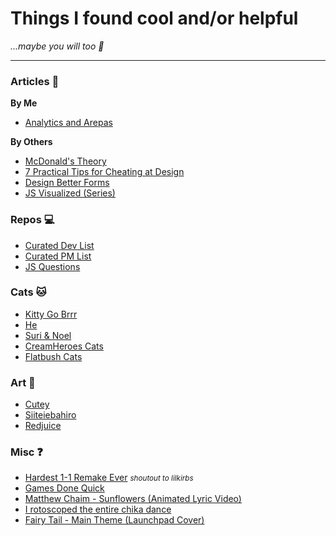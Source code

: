 # Things I found cool and/or helpful

_...maybe you will too 🎉_

---

### Articles 📰

**By Me**

- [Analytics and Arepas](https://fulcrum.lever.co/analytics-and-arepas-1373852ab14f)

**By Others**
- [McDonald's Theory](https://medium.com/@jonbell/mcdonalds-theory-9216e1c9da7d)
- [7 Practical Tips for Cheating at Design](https://medium.com/refactoring-ui/7-practical-tips-for-cheating-at-design-40c736799886)
- [Design Better Forms](https://medium.com/nextux/design-better-forms-96fadca0f49c)
- [JS Visualized (Series)](https://dev.to/lydiahallie/javascript-visualized-event-loop-3dif)

### Repos 💻

- [Curated Dev List](https://github.com/sindresorhus/awesome)
- [Curated PM List](https://github.com/ProductHired/open-product-management)
- [JS Questions](https://github.com/lydiahallie/javascript-questions)

### Cats 🐱

- [Kitty Go Brrr](http://kitty-go-brrr.surge.sh/)
- [He](https://www.youtube.com/watch?v=X8avbciUP3c)
- [Suri & Noel](https://www.youtube.com/user/JungwooPark79)
- [CreamHeroes Cats](https://www.youtube.com/channel/UCmLiSrat4HW2k07ahKEJo4w)
- [Flatbush Cats](https://www.youtube.com/user/ButterTeam)

### Art 🎨

- [Cutey](https://sohyun.kim)
- [Siiteiebahiro](http://www.pixiv.net/member.php?id=1709153)
- [Redjuice](https://www.artstation.com/redjuice)

### Misc ❓

- [Hardest 1-1 Remake Ever](https://www.youtube.com/watch?v=LcsGZqiwB1k) <small>_shoutout to lilkirbs_</small>
- [Games Done Quick](https://www.youtube.com/user/gamesdonequick)
- [Matthew Chaim - Sunflowers (Animated Lyric Video)](https://www.youtube.com/watch?v=5e-Awb0DhUk)
- [I rotoscoped the entire chika dance](https://www.youtube.com/watch?v=gVtuD_6xSrM)
- [Fairy Tail - Main Theme (Launchpad Cover)](https://www.youtube.com/watch?v=zsOrvNYEgA8)
